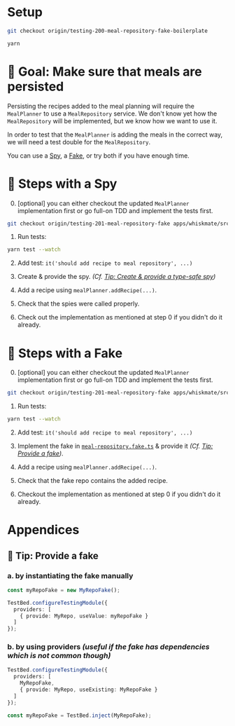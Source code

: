 # Setup

```sh
git checkout origin/testing-200-meal-repository-fake-boilerplate

yarn
```

# 🎯 Goal: Make sure that meals are persisted

Persisting the recipes added to the meal planning will require the `MealPlanner` to use a `MealRepository` service.
We don't know yet how the `MealRepository` will be implemented, but we know how we want to use it.

In order to test that the `MealPlanner` is adding the meals in the correct way, we will need a test double for the `MealRepository`.

You can use a [Spy](#-steps-with-a-spy), a [Fake](#-steps-with-a-fake), or try both if you have enough time.

# 📝 Steps with a Spy

0. [optional] you can either checkout the updated `MealPlanner` implementation first or go full-on TDD and implement the tests first.
```sh
git checkout origin/testing-201-meal-repository-fake apps/whiskmate/src/app/meal-planner/meal-planner.service.ts
```

1. Run tests:

```sh
yarn test --watch
```

2. Add test: `it('should add recipe to meal repository', ...)`

3. Create & provide the spy. _(Cf. [Tip: Create & provide a type-safe spy](#-tip--create--provide-a-type-safe-spy))_

4. Add a recipe using `mealPlanner.addRecipe(...)`.

5. Check that the spies were called properly.

6. Check out the implementation as mentioned at step 0 if you didn't do it already.

# 📝 Steps with a Fake

0. [optional] you can either checkout the updated `MealPlanner` implementation first or go full-on TDD and implement the tests first.
```sh
git checkout origin/testing-201-meal-repository-fake apps/whiskmate/src/app/meal-planner/meal-planner.service.ts
```

1. Run tests:

```sh
yarn test --watch
```

2. Add test: `it('should add recipe to meal repository', ...)`

3. Implement the fake in [`meal-repository.fake.ts`](../apps/whiskmate/src/app/meal-planner/meal-repository.fake.ts) & provide it _(Cf. [Tip: Provide a fake](#-tip--provide-a-fake))_.

4. Add a recipe using `mealPlanner.addRecipe(...)`.

5. Check that the fake repo contains the added recipe.

6. Checkout the implementation as mentioned at step 0 if you didn't do it already.

# Appendices

## 🎁 Tip: Provide a fake

### a. by instantiating the fake manually
```ts
const myRepoFake = new MyRepoFake();

TestBed.configureTestingModule({
  providers: [
    { provide: MyRepo, useValue: myRepoFake }
  ]
});
```

### b. by using providers _(useful if the fake has dependencies which is not common though)_
```ts
TestBed.configureTestingModule({
  providers: [
    MyRepoFake,
    { provide: MyRepo, useExisting: MyRepoFake }
  ]
});

const myRepoFake = TestBed.inject(MyRepoFake);
```
